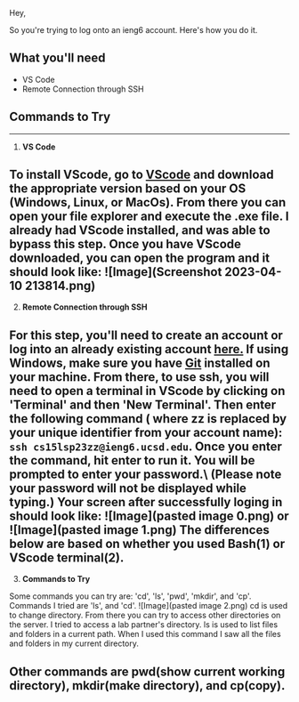 Hey,

So you're trying to log onto an ieng6 account. Here's how you do it. 

## What you'll need

* VS Code
* Remote Connection through SSH

Commands to Try
---
---

1. **VS Code**

 To install VScode, go to [VScode](https://code.visualstudio.com/download) and download the appropriate version based on your OS (Windows, Linux, or MacOs).
 From there you can open your file explorer and execute the .exe file. I already had VScode installed, and was able to bypass this step. 
 Once you have VScode downloaded, you can open the program and it should look like: 
 ![Image](Screenshot 2023-04-10 213814.png) 
 ---

2. **Remote Connection through SSH**

For this step, you'll need to create an account or log into an already existing account [here.](https://sdacs.ucsd.edu/~icc/index.php)
If using Windows, make sure you have [Git](https://gitforwindows.org/) installed on your machine. From there, to use ssh, you will need to open a terminal in VScode by clicking on 'Terminal' and then 'New Terminal'. Then enter the following command ( where zz is replaced by your unique identifier from your account name): `ssh cs15lsp23zz@ieng6.ucsd.edu`. Once you enter the command, hit enter to run it. You will be prompted to enter your password.\ (Please note your password will not be displayed while typing.)
Your screen after successfully loging in should look like: 
![Image](pasted image 0.png) 
or
![Image](pasted image 1.png)
The differences below are based on whether you used Bash(1) or VScode terminal(2).
---

3. **Commands to Try**

Some commands you can try are: 'cd', 'ls', 'pwd', 'mkdir', and 'cp'.
Commands I tried are 'ls', and 'cd'.
![Image](pasted image 2.png)
cd is used to change directory. From there you can try to access other directories on the server. I tried to access a lab partner's directory.
ls is used to list files and folders in a current path. When I used this command I saw all the files and folders in my current directory.

Other commands are pwd(show current working directory), mkdir(make directory), and cp(copy).
---
